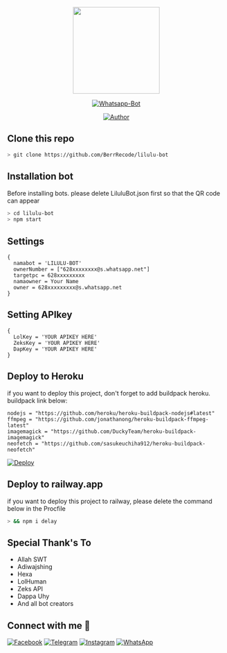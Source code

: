 <p align="center">
<img src="https://i.ibb.co/84dYvnH/88ae68c16b70100441e86fb010b84e82.jpg" width="200" height="200">
</p>
<p align="center">
<a href="#"><img title="Whatsapp-Bot" src="https://img.shields.io/badge/Lilulu Bot-blue?colorA=%50CD29&colorB=%50CD29&style=for-the-badge"></a>
</p>
<p align="center">
<a href="https://github.com/BerrRecode"><img title="Author" src="https://img.shields.io/badge/Author-BerrRecode-yellow.svg?style=for-the-badge&logo=github"></a>
</p>

## Clone this repo

```bash
> git clone https://github.com/BerrRecode/lilulu-bot
```

## Installation bot 
Before installing bots. please delete LiluluBot.json first so that the QR code can appear

```bash
> cd lilulu-bot
> npm start
```

## Settings

```nodejs
{
  namabot = 'LILULU-BOT'
  ownerNumber = ["628xxxxxxxx@s.whatsapp.net"]
  targetpc = 628xxxxxxxxx
  namaowner = Your Name
  owner = 628xxxxxxxxx@s.whatsapp.net
}
```
## Setting APIkey

```nodejs
{
  LolKey = 'YOUR APIKEY HERE' 
  ZeksKey = 'YOUR APIKEY HERE' 
  DapKey = 'YOUR APIKEY HERE'
}
```

## Deploy to Heroku
if you want to deploy this project, don't forget to add buildpack heroku. buildpack link below:

```nodejs
nodejs = "https://github.com/heroku/heroku-buildpack-nodejs#latest"
ffmpeg = "https://github.com/jonathanong/heroku-buildpack-ffmpeg-latest"
imagemagick = "https://github.com/DuckyTeam/heroku-buildpack-imagemagick"
neofetch = "https://github.com/sasukeuchiha912/heroku-buildpack-neofetch"
```

[![Deploy](https://www.herokucdn.com/deploy/button.svg)](https://heroku.com/deploy?template=https://github.com/BerrRecode/lilulu-bot/)

## Deploy to railway.app 
if you want to deploy this project to railway, please delete the command below in the Procfile

```bash
> && npm i delay
```

## Special Thank's To
* Allah SWT
* Adiwajshing
* Hexa
* LolHuman
* Zeks API
* Dappa Uhy
* And all bot creators

## Connect with me 👋

[![Facebook](https://img.shields.io/badge/Facebook-%234267B2.svg?&style=for-the-badge&logo=facebook&logoColor=white)](https://www.facebook.com/RedTripper)
[![Telegram](https://img.shields.io/badge/Telegram-%230088cc.svg?&style=for-the-badge&logo=telegram&logoColor=white)](https://t.me/im_fzn)
[![Instagram](https://img.shields.io/badge/Instagram-E4405F?style=for-the-badge&logo=instagram&logoColor=white)](https://instagram.com/efzyn_)
[![WhatsApp](https://img.shields.io/badge/WhatsApp-25D366?style=for-the-badge&logo=whatsapp&logoColor=white)](https://wa.me/6285156724122)
